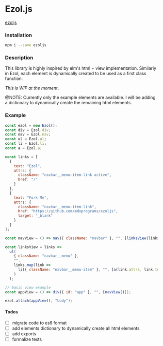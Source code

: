 # Ezol.js

[ezoljs](https://www.npmjs.com/package/ezoljs)

### Installation

```bash
npm i --save ezoljs
```

### Description

This library is highly inspired by elm's html + view implementation.
Similarly in Ezol, each element is dynamically created to be used as a first class function.

_This is WIP at the moment_.

@NOTE: Currently only the example elements are available.
I will be adding a dictionary to dynamically create the remaining html elements.

### Example

```javascript
const ezol = new Ezol();
const div = Ezol.div;
const nav = Ezol.nav;
const ul = Ezol.ul;
const li = Ezol.li;
const a = Ezol.a;

const links = [
  {
    text: "Ezol",
    attrs: {
      className: "navbar__menu-item-link active",
      href: "/"
    }
  },
  {
    text: "Fork Me",
    attrs: {
      className: "navbar__menu-item-link",
      href: "https://github.com/mdxprograms/ezoljs",
      target: "_blank"
    }
  }
];

const navView = () => nav({ className: "navbar" }, "", [linksView(links)]);

const linksView = links =>
  ul(
    { className: "navbar__menu" },
    "",
    links.map(link =>
      li({ className: "navbar__menu-item" }, "", [a(link.attrs, link.text, [])])
    )
  );

// basic view example
const appView = () => div({ id: "app" }, "", [navView()]);

ezol.attach(appView(), "body");
```

#### Todos

- [ ] migrate code to es6 format
- [ ] add elements dictionary to dynamically create all html elements
- [ ] add exports
- [ ] formalize tests

